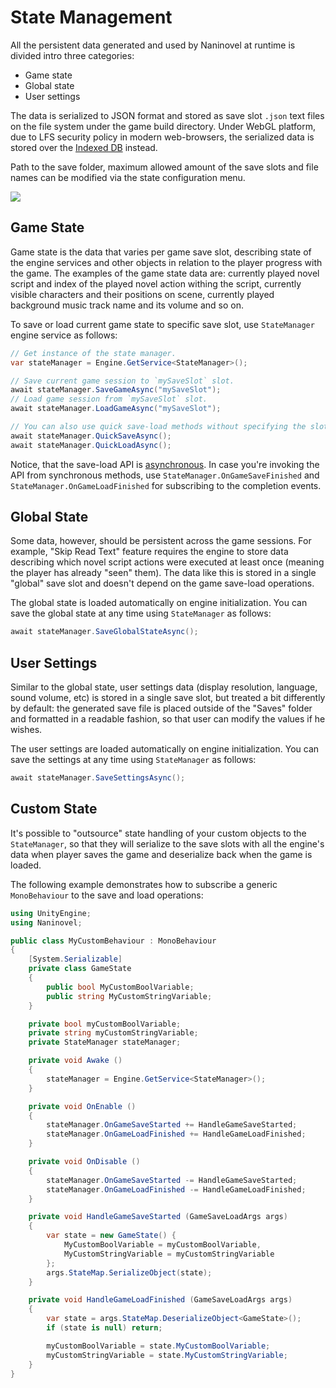 ﻿# State Management

All the persistent data generated and used by Naninovel at runtime is divided intro three categories:

- Game state
- Global state
- User settings

The data is serialized to JSON format and stored as save slot `.json` text files on the file system under the game build directory. Under WebGL platform, due to LFS security policy in modern web-browsers, the serialized data is stored over the [Indexed DB](https://en.wikipedia.org/wiki/Indexed_Database_API) instead.

Path to the save folder, maximum allowed amount of the save slots and file names can be modified via the state configuration menu.

![](https://i.gyazo.com/01cf958545b590ab40ce19115938e4d7.png)

## Game State

Game state is the data that varies per game save slot, describing state of the engine services and other objects in relation to the player progress with the game. The examples of the game state data are: currently played novel script and index of the played novel action withing the script, currently visible characters and their positions on scene, currently played background music track name and its volume and so on.

To save or load current game state to specific save slot, use `StateManager` engine service as follows:

```csharp
// Get instance of the state manager.
var stateManager = Engine.GetService<StateManager>();

// Save current game session to `mySaveSlot` slot.
await stateManager.SaveGameAsync("mySaveSlot");
// Load game session from `mySaveSlot` slot.
await stateManager.LoadGameAsync("mySaveSlot");

// You can also use quick save-load methods without specifying the slot names.
await stateManager.QuickSaveAsync();
await stateManager.QuickLoadAsync();
```
Notice, that the save-load API is [asynchronous](https://docs.microsoft.com/en-us/dotnet/csharp/programming-guide/concepts/async/). In case you're invoking the API from synchronous methods, use `StateManager.OnGameSaveFinished` and `StateManager.OnGameLoadFinished` for subscribing to the completion events.

## Global State

Some data, however, should be persistent across the game sessions. For example, "Skip Read Text" feature requires the engine to store data describing which novel script actions were executed at least once (meaning the player has already "seen" them). The data like this is stored in a single "global" save slot and doesn't depend on the game save-load operations.

The global state is loaded automatically on engine initialization. You can save the global state at any time using `StateManager` as follows:

```csharp
await stateManager.SaveGlobalStateAsync();
```

## User Settings

Similar to the global state, user settings data (display resolution, language, sound volume, etc) is stored in a single save slot, but treated a bit differently by default: the generated save file is placed outside of the "Saves" folder and formatted in a readable fashion, so that user can modify the values if he wishes. 

The user settings are loaded automatically on engine initialization. You can save the settings at any time using `StateManager` as follows:

```csharp
await stateManager.SaveSettingsAsync();
```

## Custom State

It's possible to "outsource" state handling of your custom objects to the `StateManager`, so that they will serialize to the save slots with all the engine's data when player saves the game and deserialize back when the game is loaded. 

The following example demonstrates how to subscribe a generic `MonoBehaviour` to the save and load operations: 

```csharp
using UnityEngine;
using Naninovel;

public class MyCustomBehaviour : MonoBehaviour
{
    [System.Serializable]
    private class GameState 
    { 
    	public bool MyCustomBoolVariable; 
    	public string MyCustomStringVariable; 
    }

    private bool myCustomBoolVariable;
    private string myCustomStringVariable;
    private StateManager stateManager;

    private void Awake ()
    {
        stateManager = Engine.GetService<StateManager>();
    }

    private void OnEnable ()
    {
        stateManager.OnGameSaveStarted += HandleGameSaveStarted;
        stateManager.OnGameLoadFinished += HandleGameLoadFinished;
    }

    private void OnDisable ()
    {
        stateManager.OnGameSaveStarted -= HandleGameSaveStarted;
        stateManager.OnGameLoadFinished -= HandleGameLoadFinished;
    }

    private void HandleGameSaveStarted (GameSaveLoadArgs args)
    {
        var state = new GameState() {
            MyCustomBoolVariable = myCustomBoolVariable,
            MyCustomStringVariable = myCustomStringVariable
        };
        args.StateMap.SerializeObject(state);
    }

    private void HandleGameLoadFinished (GameSaveLoadArgs args)
    {
        var state = args.StateMap.DeserializeObject<GameState>();
        if (state is null) return;

        myCustomBoolVariable = state.MyCustomBoolVariable;
        myCustomStringVariable = state.MyCustomStringVariable;
    }
}
```

